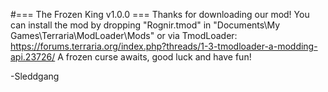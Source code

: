 #=== The Frozen King v1.0.0 ===
Thanks for downloading our mod!
You can install the mod by dropping "Rognir.tmod" in "Documents\My Games\Terraria\ModLoader\Mods"
or via TmodLoader: https://forums.terraria.org/index.php?threads/1-3-tmodloader-a-modding-api.23726/
A frozen curse awaits, good luck and have fun!

-Sleddgang